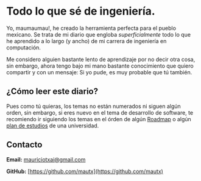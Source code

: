 # Todo lo que sé de ingeniería. 

<!--Writerside adds this topic when you create a new documentation project.
You can use it as a sandbox to play with Writerside features, and remove it from the TOC when you don't need it anymore.
If you want to re-add it for your experiments, click + to create a new topic, choose Topic from Template, and select the 
"Starter" template.-->

Yo, maumaumau!, he creado la herramienta perfecta para el pueblo mexicano. Se trata de mi diario que engloba *superficialmente* todo
lo que he aprendido a lo largo (y ancho) de mi carrera de ingeniería en computación.

Me considero alguien bastante lento de aprendizaje por no decir otra cosa, sin embargo, ahora tengo bajo mi mano bastante conocimiento que quiero compartir y con un mensaje: Si yo pude, es muy
probable que tú también. 


## ¿Cómo leer este diario?
Pues como tú quieras, los temas no están numerados ni siguen algún orden, sin embargo, si eres nuevo en 
el tema de desarrollo de software, te recomiendo ir siguiendo los temas en el órden de algún [Roadmap](https://roadmap.sh/roadmaps) 
o algún [plan de estudios](http://cbi.azc.uam.mx/?page_id=3697) de una universidad.


## Contacto

**Email:** mauriciotxai@gmail.com

**GitHub:** [https://github.com/mautx](https://github.com/mautx)


